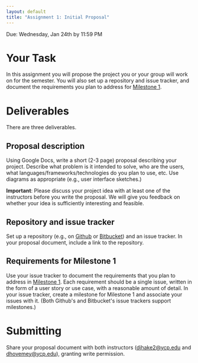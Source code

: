 ```yaml
---
layout: default
title: "Assignment 1: Initial Proposal"
---
```


Due: Wednesday, Jan 24th by 11:59 PM

# Your Task

In this assignment you will propose the project you or your group will work on for the semester.  You will also set up a repository and issue tracker, and document the requirements you plan to address for [Milestone 1](assign02.html).

# Deliverables

There are three deliverables.

## Proposal description

Using Google Docs, write a short (2-3 page) proposal describing your project.  Describe what problem is it intended to solve, who are the users, what languages/frameworks/technologies do you plan to use, etc.  Use diagrams as appropriate (e.g., user interface sketches.)

<div class="callout">
<b>Important</b>: Please discuss your project idea with at least one of the instructors before you write the proposal.  We will give you feedback on whether your idea is sufficiently interesting and feasible.
</div>

## Repository and issue tracker

Set up a repository (e.g., on [Github](https://github.com) or [Bitbucket](https://bitbucket.org)) and an issue tracker.  In your proposal document, include a link to the repository.

## Requirements for Milestone 1

Use your issue tracker to document the requirements that you plan to address in [Milestone 1](assign02.html).  Each requirement should be a single issue, written in the form of a user story or use case, with a reasonable amount of detail.  In your issue tracker, create a milestone for Milestone 1 and associate your issues with it.  (Both Github's and Bitbucket's issue trackers support milestones.)

# Submitting

Share your proposal document with both instructors (<djhake2@ycp.edu> and <dhovemey@ycp.edu>), granting write permission.

<!-- vim:set wrap: -->
<!-- vim:set linebreak: -->
<!-- vim:set nolist: -->
